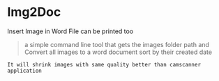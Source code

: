 # Img2Doc
Insert Image in Word File can be printed too
> a simple command line tool that gets the images folder path
and Convert all images to a word document sort by their created date

``` It will shrink images with same quality better than camscanner application ```

